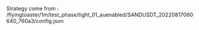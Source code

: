 Strategy come from : /flyingtoaster/1m/test_phase/tight_01_auenabled/SANDUSDT_20220817060640_760a3/config.json